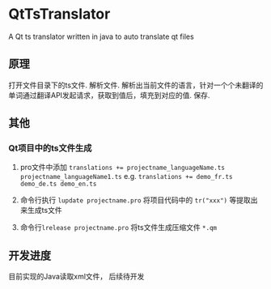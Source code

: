 # QtTsTranslator

A Qt ts translator written in java to auto translate qt files

## 原理

打开文件目录下的ts文件.
解析文件. 解析出当前文件的语言，针对一个个未翻译的单词通过翻译API发起请求，获取到值后，填充到对应的值. 保存.

## 其他

### Qt项目中的ts文件生成

1. pro文件中添加 `translations += projectname_languageName.ts projectname_languageName1.ts`
      e.g. `translations += demo_fr.ts demo_de.ts demo_en.ts`

2. 命令行执行 `lupdate projectname.pro` 将项目代码中的 `tr("xxx")`  等提取出来生成ts文件

3. 命令行`lrelease projectname.pro` 将ts文件生成压缩文件 `*.qm`

## 开发进度

目前实现的Java读取xml文件， 后续待开发
